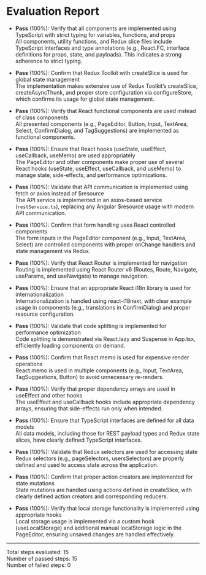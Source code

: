 # Evaluation Report

- **Pass** (100%): Verify that all components are implemented using TypeScript with strict typing for variables, functions, and props  
  All components, utility functions, and Redux slice files include TypeScript interfaces and type annotations (e.g., React.FC, interface definitions for props, state, and payloads). This indicates a strong adherence to strict typing.

- **Pass** (100%): Confirm that Redux Toolkit with createSlice is used for global state management  
  The implementation makes extensive use of Redux Toolkit’s createSlice, createAsyncThunk, and proper store configuration via configureStore, which confirms its usage for global state management.

- **Pass** (100%): Verify that React functional components are used instead of class components  
  All presented components (e.g., PageEditor, Button, Input, TextArea, Select, ConfirmDialog, and TagSuggestions) are implemented as functional components.

- **Pass** (100%): Ensure that React hooks (useState, useEffect, useCallback, useMemo) are used appropriately  
  The PageEditor and other components make proper use of several React hooks (useState, useEffect, useCallback, and useMemo) to manage state, side-effects, and performance optimizations.

- **Pass** (100%): Validate that API communication is implemented using fetch or axios instead of $resource  
  The API service is implemented in an axios-based service (`restService.ts`), replacing any Angular $resource usage with modern API communication.

- **Pass** (100%): Confirm that form handling uses React controlled components  
  The form inputs in the PageEditor component (e.g., Input, TextArea, Select) are controlled components with proper onChange handlers and state management via Redux.

- **Pass** (100%): Verify that React Router is implemented for navigation  
  Routing is implemented using React Router v6 (Routes, Route, Navigate, useParams, and useNavigate) to manage navigation.

- **Pass** (100%): Ensure that an appropriate React i18n library is used for internationalization  
  Internationalization is handled using react-i18next, with clear example usage in components (e.g., translations in ConfirmDialog) and proper resource configuration.

- **Pass** (100%): Validate that code splitting is implemented for performance optimization  
  Code splitting is demonstrated via React.lazy and Suspense in App.tsx, efficiently loading components on demand.

- **Pass** (100%): Confirm that React.memo is used for expensive render operations  
  React.memo is used in multiple components (e.g., Input, TextArea, TagSuggestions, Button) to avoid unnecessary re-renders.

- **Pass** (100%): Verify that proper dependency arrays are used in useEffect and other hooks  
  The useEffect and useCallback hooks include appropriate dependency arrays, ensuring that side-effects run only when intended.

- **Pass** (100%): Ensure that TypeScript interfaces are defined for all data models  
  All data models, including those for REST payload types and Redux state slices, have clearly defined TypeScript interfaces.

- **Pass** (100%): Validate that Redux selectors are used for accessing state  
  Redux selectors (e.g., pageSelectors, usersSelectors) are properly defined and used to access state across the application.

- **Pass** (100%): Confirm that proper action creators are implemented for state mutations  
  State mutations are handled using actions defined in createSlice, with clearly defined action creators and corresponding reducers.

- **Pass** (100%): Verify that local storage functionality is implemented using appropriate hooks  
  Local storage usage is implemented via a custom hook (useLocalStorage) and additional manual localStorage logic in the PageEditor, ensuring unsaved changes are handled effectively.

---

Total steps evaluated: 15  
Number of passed steps: 15  
Number of failed steps: 0